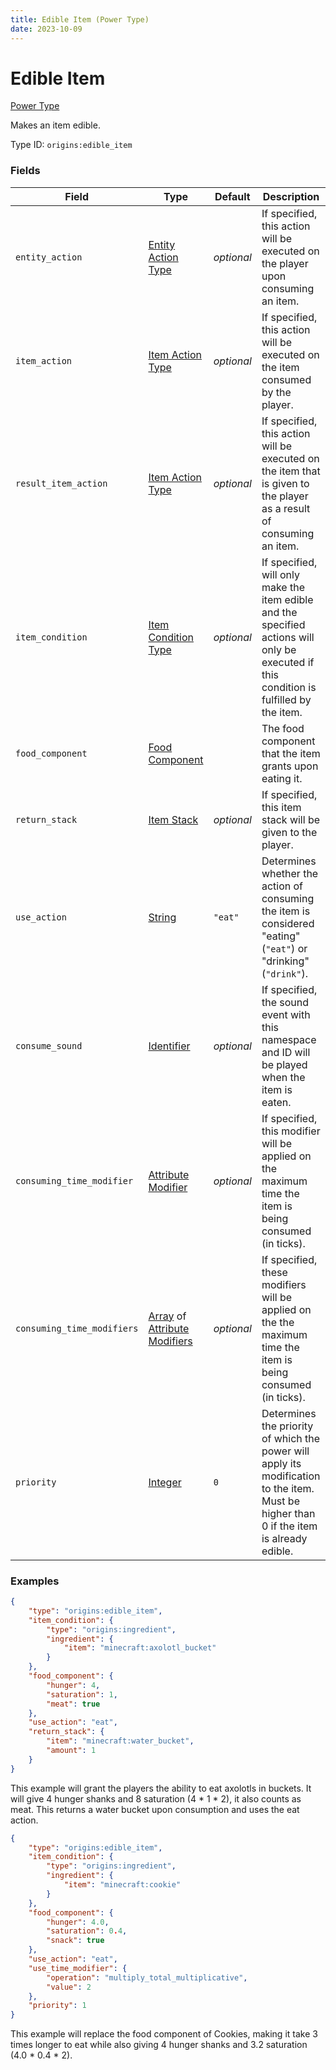 ```yaml
---
title: Edible Item (Power Type)
date: 2023-10-09
---
```


# Edible Item

[Power Type](../power_types.md)

Makes an item edible.

Type ID: `origins:edible_item`

### Fields

Field | Type | Default | Description
------|------|---------|-------------
`entity_action` | [Entity Action Type](../entity_action_types.md) | _optional_ | If specified, this action will be executed on the player upon consuming an item.
`item_action`| [Item Action Type](../item_action_types.md) | _optional_ | If specified, this action will be executed on the item consumed by the player.
`result_item_action` | [Item Action Type](../item_action_types.md) | _optional_ | If specified, this action will be executed on the item that is given to the player as a result of consuming an item.
`item_condition` | [Item Condition Type](../item_condition_types.md) | _optional_ | If specified, will only make the item edible and the specified actions will only be executed if this condition is fulfilled by the item.
`food_component`| [Food Component](../data_types/food_component.md) |  | The food component that the item grants upon eating it.
`return_stack`| [Item Stack](../data_types/item_stack.md) | _optional_ | If specified, this item stack will be given to the player.
`use_action` | [String](../data_types/string.md) | `"eat"` | Determines whether the action of consuming the item is considered "eating" (`"eat"`) or "drinking" (`"drink"`).
`consume_sound` | [Identifier](../data_types/identifier.md) | _optional_ | If specified, the sound event with this namespace and ID will be played when the item is eaten.
`consuming_time_modifier` | [Attribute Modifier](../data_types/attribute_modifier.md) | *optional* | If specified, this modifier will be applied on the maximum time the item is being consumed (in ticks).
`consuming_time_modifiers` | [Array](../data_types/array.md) of [Attribute Modifiers](../data_types/attribute_modifier.md) | *optional* | If specified, these modifiers will be applied on the the maximum time the item is being consumed (in ticks).
`priority` | [Integer](../data_types/integer.md) | `0` | Determines the priority of which the power will apply its modification to the item. Must be higher than 0 if the item is already edible.


### Examples

```json
{
    "type": "origins:edible_item",
    "item_condition": {
        "type": "origins:ingredient",
        "ingredient": {
            "item": "minecraft:axolotl_bucket"
        }
    },
    "food_component": {
        "hunger": 4,
        "saturation": 1,
        "meat": true
    },
    "use_action": "eat",
    "return_stack": {
        "item": "minecraft:water_bucket",
        "amount": 1
    }
}
```

This example will grant the players the ability to eat axolotls in buckets. It will give 4 hunger shanks and 8 saturation (4 * 1 * 2), it also counts as meat. This returns a water bucket upon consumption and uses the eat action.
<br>


```json
{
    "type": "origins:edible_item",
    "item_condition": {
        "type": "origins:ingredient",
        "ingredient": {
            "item": "minecraft:cookie"
        }
    },
    "food_component": {
        "hunger": 4.0,
        "saturation": 0.4,
        "snack": true
    },
    "use_action": "eat",
    "use_time_modifier": {
        "operation": "multiply_total_multiplicative",
        "value": 2
    },
    "priority": 1
}
```

This example will replace the food component of Cookies, making it take 3 times longer to eat while also giving 4 hunger shanks and 3.2 saturation (4.0 * 0.4 * 2).
